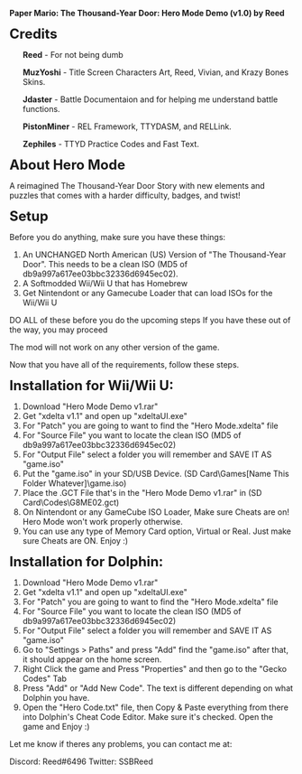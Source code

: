 <font><b>Paper Mario: The Thousand-Year Door: Hero Mode Demo (v1.0) by Reed</b></font>

<font size="+2"><b>Credits</b></font>
<ul>
<b>Reed</b> - For not being dumb

<b>MuzYoshi</b> - Title Screen Characters Art, Reed, Vivian, and Krazy Bones Skins.

<b>Jdaster</b> - Battle Documentaion and for helping me understand battle functions.

<b>PistonMiner</b> - REL Framework, TTYDASM, and RELLink.

<b>Zephiles</b> - TTYD Practice Codes and Fast Text.
</ul>
<font size="+2"><b>About Hero Mode</b></font>

A reimagined The Thousand-Year Door Story with new elements and puzzles that
comes with a harder difficulty, badges, and twist!

<font size="+2"><b>Setup</b></font>

Before you do anything, make sure you have these things:

1. An UNCHANGED North American (US) Version of "The Thousand-Year Door". This needs to be a clean ISO (MD5 of db9a997a617ee03bbc32336d6945ec02).
2. A Softmodded Wii/Wii U that has Homebrew
3. Get Nintendont or any Gamecube Loader that can load ISOs for the Wii/Wii U

DO ALL of these before you do the upcoming steps
If you have these out of the way, you may proceed 

The mod will not work on any other version of the game.

Now that you have all of the requirements, follow these steps.

<b><font size=+2>Installation for Wii/Wii U:</font></b>

1. Download "Hero Mode Demo v1.rar"
2. Get "xdelta v1.1" and open up "xdeltaUI.exe"
3. For "Patch" you are going to want to find the "Hero Mode.xdelta" file 
4. For "Source File" you want to locate the clean ISO (MD5 of db9a997a617ee03bbc32336d6945ec02)
5. For "Output File" select a folder you will remember and SAVE IT AS "game.iso"
6. Put the "game.iso" in your SD/USB Device. (SD Card\Games\[Name This Folder Whatever]\game.iso)
7. Place the .GCT File that's in the "Hero Mode Demo v1.rar" in (SD Card\Codes\G8ME02.gct)
8. On Nintendont or any GameCube ISO Loader, Make sure Cheats are on! Hero Mode won't work properly otherwise.
9. You can use any type of Memory Card option, Virtual or Real. Just make sure Cheats are ON.
Enjoy :)

<b><font size="+2">Installation for Dolphin:</font></b>

1. Download "Hero Mode Demo v1.rar"
2. Get "xdelta v1.1" and open up "xdeltaUI.exe"
3. For "Patch" you are going to want to find the "Hero Mode.xdelta" file 
4. For "Source File" you want to locate the clean ISO (MD5 of db9a997a617ee03bbc32336d6945ec02)
5. For "Output File" select a folder you will remember and SAVE IT AS "game.iso"
6. Go to "Settings > Paths" and press "Add" find the "game.iso" after that, it should appear on the home screen.
7. Right Click the game and Press "Properties" and then go to the "Gecko Codes" Tab
8. Press "Add" or "Add New Code". The text is different depending on what Dolphin you have.
9. Open the "Hero Code.txt" file, then Copy & Paste everything from there into Dolphin's Cheat Code Editor. Make sure it's checked.
Open the game and Enjoy :)

Let me know if theres any problems, you can contact me at:

Discord: Reed#6496
Twitter: SSBReed
